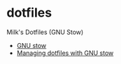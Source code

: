 # dotfiles
Milk's Dotfiles (GNU Stow)

* [GNU stow](https://www.gnu.org/software/stow)
* [Managing dotfiles with GNU stow](https://alexpearce.me/2016/02/managing-dotfiles-with-stow)
